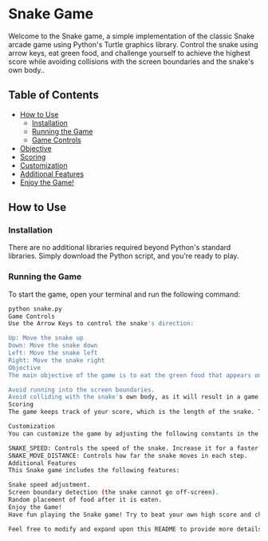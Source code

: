 # Snake Game

Welcome to the Snake game, a simple implementation of the classic Snake arcade game using Python's Turtle graphics library. Control the snake using arrow keys, eat green food, and challenge yourself to achieve the highest score while avoiding collisions with the screen boundaries and the snake's own body..

## Table of Contents

- [How to Use](#how-to-use)
  - [Installation](#installation)
  - [Running the Game](#running-the-game)
  - [Game Controls](#game-controls)
- [Objective](#objective)
- [Scoring](#scoring)
- [Customization](#customization)
- [Additional Features](#additional-features)
- [Enjoy the Game!](#enjoy-the-game)

## How to Use

### Installation

There are no additional libraries required beyond Python's standard libraries. Simply download the Python script, and you're ready to play.

### Running the Game

To start the game, open your terminal and run the following command:

```bash
python snake.py
Game Controls
Use the Arrow Keys to control the snake's direction:

Up: Move the snake up
Down: Move the snake down
Left: Move the snake left
Right: Move the snake right
Objective
The main objective of the game is to eat the green food that appears on the screen to make the snake longer. However, be cautious:

Avoid running into the screen boundaries.
Avoid colliding with the snake's own body, as it will result in a game over.
Scoring
The game keeps track of your score, which is the length of the snake. Try to achieve the highest score possible!

Customization
You can customize the game by adjusting the following constants in the script:

SNAKE_SPEED: Controls the speed of the snake. Increase it for a faster game or decrease it for a slower game.
SNAKE_MOVE_DISTANCE: Controls how far the snake moves in each step.
Additional Features
This Snake game includes the following features:

Snake speed adjustment.
Screen boundary detection (the snake cannot go off-screen).
Random placement of food after it is eaten.
Enjoy the Game!
Have fun playing the Snake game! Try to beat your own high score and challenge your friends. If you have any questions or encounter issues, feel free to reach out for assistance.

Feel free to modify and expand upon this README to provide more details or additional instructions if needed.